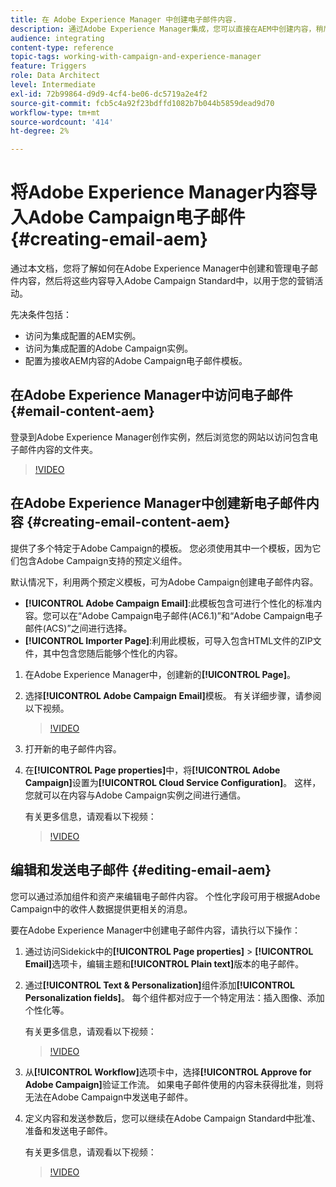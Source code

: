 ```yaml
---
title: 在 Adobe Experience Manager 中创建电子邮件内容.
description: 通过Adobe Experience Manager集成，您可以直接在AEM中创建内容，稍后在Adobe Campaign中使用它。
audience: integrating
content-type: reference
topic-tags: working-with-campaign-and-experience-manager
feature: Triggers
role: Data Architect
level: Intermediate
exl-id: 72b99864-d9d9-4cf4-be06-dc5719a2e4f2
source-git-commit: fcb5c4a92f23bdffd1082b7b044b5859dead9d70
workflow-type: tm+mt
source-wordcount: '414'
ht-degree: 2%

---
```


# 将Adobe Experience Manager内容导入Adobe Campaign电子邮件 {#creating-email-aem}

通过本文档，您将了解如何在Adobe Experience Manager中创建和管理电子邮件内容，然后将这些内容导入Adobe Campaign Standard中，以用于您的营销活动。

先决条件包括：

* 访问为集成配置的AEM实例。
* 访问为集成配置的Adobe Campaign实例。
* 配置为接收AEM内容的Adobe Campaign电子邮件模板。

## 在Adobe Experience Manager中访问电子邮件 {#email-content-aem}

登录到Adobe Experience Manager创作实例，然后浏览您的网站以访问包含电子邮件内容的文件夹。

>[!VIDEO](https://video.tv.adobe.com/v/29996)

## 在Adobe Experience Manager中创建新电子邮件内容 {#creating-email-content-aem}

提供了多个特定于Adobe Campaign的模板。 您必须使用其中一个模板，因为它们包含Adobe Campaign支持的预定义组件。

默认情况下，利用两个预定义模板，可为Adobe Campaign创建电子邮件内容。

* **[!UICONTROL Adobe Campaign Email]**:此模板包含可进行个性化的标准内容。您可以在“Adobe Campaign电子邮件(AC6.1)”和“Adobe Campaign电子邮件(ACS)”之间进行选择。
* **[!UICONTROL Importer Page]**:利用此模板，可导入包含HTML文件的ZIP文件，其中包含您随后能够个性化的内容。

1. 在Adobe Experience Manager中，创建新的&#x200B;**[!UICONTROL Page]**。

1. 选择&#x200B;**[!UICONTROL Adobe Campaign Email]**&#x200B;模板。 有关详细步骤，请参阅以下视频。
   >[!VIDEO](https://video.tv.adobe.com/v/29997)

1. 打开新的电子邮件内容。

1. 在&#x200B;**[!UICONTROL Page properties]**&#x200B;中，将&#x200B;**[!UICONTROL Adobe Campaign]**&#x200B;设置为&#x200B;**[!UICONTROL Cloud Service Configuration]**。 这样，您就可以在内容与Adobe Campaign实例之间进行通信。

   有关更多信息，请观看以下视频：

   >[!VIDEO](https://video.tv.adobe.com/v/29999)

## 编辑和发送电子邮件 {#editing-email-aem}

您可以通过添加组件和资产来编辑电子邮件内容。 个性化字段可用于根据Adobe Campaign中的收件人数据提供更相关的消息。

要在Adobe Experience Manager中创建电子邮件内容，请执行以下操作：

1. 通过访问Sidekick中的&#x200B;**[!UICONTROL Page properties]** > **[!UICONTROL Email]**&#x200B;选项卡，编辑主题和&#x200B;**[!UICONTROL Plain text]**&#x200B;版本的电子邮件。

1. 通过&#x200B;**[!UICONTROL Text & Personalization]**&#x200B;组件添加&#x200B;**[!UICONTROL Personalization fields]**。 每个组件都对应于一个特定用法：插入图像、添加个性化等。

   有关更多信息，请观看以下视频：
   >[!VIDEO](https://video.tv.adobe.com/v/29998)

1. 从&#x200B;**[!UICONTROL Workflow]**&#x200B;选项卡中，选择&#x200B;**[!UICONTROL Approve for Adobe Campaign]**&#x200B;验证工作流。 如果电子邮件使用的内容未获得批准，则将无法在Adobe Campaign中发送电子邮件。

1. 定义内容和发送参数后，您可以继续在Adobe Campaign Standard中批准、准备和发送电子邮件。

   有关更多信息，请观看以下视频：

   >[!VIDEO](https://video.tv.adobe.com/v/23721)
